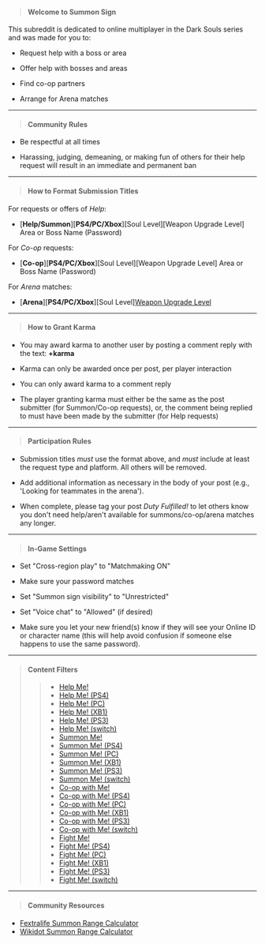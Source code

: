 >#### **Welcome to Summon Sign**
This subreddit is dedicated to online multiplayer in the Dark Souls series and was made for you to:
>
* Request help with a boss or area
>
* Offer help with bosses and areas
>
* Find co-op partners
>
* Arrange for Arena matches

---

>#### **Community Rules**
>
* Be respectful at all times
>
* Harassing, judging, demeaning, or making fun of others for their help request will result in an immediate and permanent ban
 
---

>#### **How to Format Submission Titles**
For requests or offers of *Help*:
>
* [**Help/Summon**][**PS4/PC/Xbox**][Soul Level][Weapon Upgrade Level] Area or Boss Name (Password)
>
For *Co-op* requests:
>
* [**Co-op**][**PS4/PC/Xbox**][Soul Level][Weapon Upgrade Level] Area or Boss Name (Password)
>
For *Arena* matches:
>
* [**Arena**][**PS4/PC/Xbox**][Soul Level][Weapon Upgrade Level](Password)

---

>#### **How to Grant Karma**
* You may award karma to another user by posting a comment reply with the text: **+karma**
>
* Karma can only be awarded once per post, per player interaction
>
* You can only award karma to a comment reply
>
* The player granting karma must either be the same as the post submitter (for Summon/Co-op requests), or, the comment being replied to must have been made by the submitter (for Help requests)

---

>#### **Participation Rules**
* Submission titles *must* use the format above, and *must* include at least the request type and platform. All others will be removed.
>
* Add additional information as necessary in the body of your post (e.g., 'Looking for teammates in the arena').
>
* When complete, please tag your post *Duty Fulfilled!* to let others know you don't need help/aren't available for summons/co-op/arena matches any longer.
>

--- 

>#### **In-Game Settings**
* Set "Cross-region play" to "Matchmaking ON"
>
* Make sure your password matches
>
* Set "Summon sign visibility" to "Unrestricted"
>
* Set "Voice chat" to "Allowed" (if desired)
>
* Make sure you let your new friend(s) know if they will see your Online ID or character name (this will help avoid confusion if someone else happens to use the same password).

---

>#### **Content Filters**
>> * [Help Me!](/r/summonsign/search?q=flair%3Ahelp&sort=new&restrict_sr=on#filter1)
>> * [Help Me! (PS4)](/r/summonsign/search?q=flair%3Ahelp+ps4&sort=new&restrict_sr=on#filter1)
>> * [Help Me! (PC)](/r/summonsign/search?q=flair%3Ahelp+%28pc%20OR%20steam%29&sort=new&restrict_sr=on#filter1)
>> * [Help Me! (XB1)](/r/summonsign/search?q=flair%3Ahelp+%28xbox%20OR%20xbone%20OR%20xb1%29&sort=new&restrict_sr=on#filter1)
>> * [Help Me! (PS3)](/r/summonsign/search?q=flair%3Ahelp+ps3&sort=new&restrict_sr=on#filter1)
>> * [Help Me! (switch)](/r/summonsign/search?q=flair%3Ahelp+switch&sort=new&restrict_sr=on#filter1)
>> * [Summon Me!](/r/summonsign/search?q=flair%3Asummon&restrict_sr=on&sort=new&t=all#filter2)
>> * [Summon Me! (PS4)](/r/summonsign/search?q=flair%3Asummon+ps4&sort=new&restrict_sr=on#filter2)
>> * [Summon Me! (PC)](/r/summonsign/search?q=flair%3Asummon+%28pc%20OR%20steam%29&sort=new&restrict_sr=on#filter2)
>> * [Summon Me! (XB1)](/r/summonsign/search?q=flair%3Asummon+%28xbox%20OR%20xbone%20OR%20xb1%29&sort=new&restrict_sr=on#filter2)
>> * [Summon Me! (PS3)](/r/summonsign/search?q=flair%3Asummon+ps3&sort=new&restrict_sr=on#filter2)
>> * [Summon Me! (switch)](/r/summonsign/search?q=flair%3Asummon+switch&sort=new&restrict_sr=on#filter2)
>> * [Co-op with Me!](/r/summonsign/search?q=flair%3Aco%2Dop&restrict_sr=on&sort=new&t=all#filter3)
>> * [Co-op with Me! (PS4)](/r/summonsign/search?q=flair%3Aco%2Dop+ps4&sort=new&restrict_sr=on#filter3)
>> * [Co-op with Me! (PC)](/r/summonsign/search?q=flair%3Aco%2Dop+%28pc%20OR%20steam%29&sort=new&restrict_sr=on#filter3)
>> * [Co-op with Me! (XB1)](/r/summonsign/search?q=flair%3Aco%2Dop+%28xbox%20OR%20xbone%20OR%20xb1%29&sort=new&restrict_sr=on#filter3)
>> * [Co-op with Me! (PS3)](/r/summonsign/search?q=flair%3Aco%2Dop+ps3&sort=new&restrict_sr=on#filter3)
>> * [Co-op with Me! (switch)](/r/summonsign/search?q=flair%3Aco%2Dop+switch&sort=new&restrict_sr=on#filter3)
>> * [Fight Me!](/r/summonsign/search?q=flair%3Aarena&restrict_sr=on&sort=new&t=all#filter4)
>> * [Fight Me! (PS4)](/r/summonsign/search?q=flair%3Aarena+ps4&sort=new&restrict_sr=on#filter4)
>> * [Fight Me! (PC)](/r/summonsign/search?q=flair%3Aarena+%28pc%20OR%20steam%29&sort=new&restrict_sr=on#filter4)
>> * [Fight Me! (XB1)](/r/summonsign/search?q=flair%3Aarena+%28xbox%20OR%20xbone%20OR%20xb1%29&sort=new&restrict_sr=on#filter4)
>> * [Fight Me! (PS3)](/r/summonsign/search?q=flair%3Aarena+ps3&sort=new&restrict_sr=on#filter4)
>> * [Fight Me! (switch)](/r/summonsign/search?q=flair%3Aarena+switch&sort=new&restrict_sr=on#filter4)

---

>#### **Community Resources**
* [Fextralife Summon Range Calculator](http://darksouls3.wiki.fextralife.com/Summon+Range+Calculator)
* [Wikidot Summon Range Calculator](http://darksouls3.wikidot.com/summon-range-calculator)
